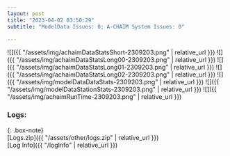 ```yaml
---
layout: post
title: "2023-04-02 03:50:29"
subtitle: "ModelData Issues: 0; A-CHAIM System Issues: 0"

---
```


![]({{ "/assets/img/achaimDataStatsShort-2309203.png" | relative_url }})
![]({{ "/assets/img/achaimDataStatsLong00-2309203.png" | relative_url }})
![]({{ "/assets/img/achaimDataStatsLong01-2309203.png" | relative_url }})
![]({{ "/assets/img/achaimDataStatsLong02-2309203.png" | relative_url }})
![]({{ "/assets/img/modelDataDataStats-2309203.png" | relative_url }})
![]({{ "/assets/img/modelDataStationStats-2309203.png" | relative_url }})
![]({{ "/assets/img/achaimRunTime-2309203.png" | relative_url }})





### Logs:  
  
{: .box-note}  
[Logs.zip]({{ "/assets/other/logs.zip" | relative_url }})  
[Log Info]({{ "/logInfo" | relative_url }})  
